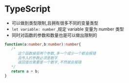 # TypeScript

+ 可以做到类型限制,且拥有很多不同的变量类型
+ `let variable: number` ,规定 variable 变量为 number 类型
+ 同时对函数的参数和数量也是可以做出限制的
```ts
function(a:number,b:number):number{
   /*
      这个函数接受两个参数,多一个或少一个都会报错
      且传入的参数必须是数字
      返回值也需要是一个数字,不然就会报错
   */
   return a + b;
}
```
